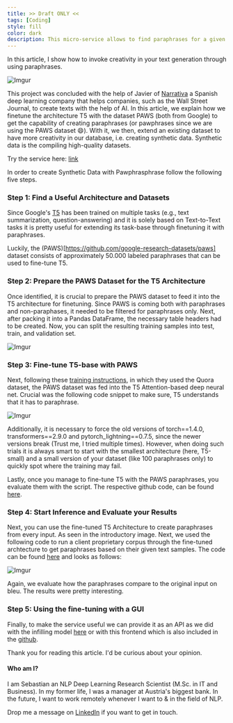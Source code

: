 ```yaml
---
title: >> Draft ONLY <<
tags: [Coding]
style: fill
color: dark
description: This micro-service allows to find paraphrases for a given text based on T5.
---
```


In this article, I show how to invoke creativity in your text generation through using paraphrases.

![Imgur](https://i.imgur.com/v6DFBE0.png)


This project was concluded with the help of Javier of [Narrativa](www.narrativa.com) a Spanish deep learning company that helps companies, such as the Wall Street Journal, to create texts with the help of AI. In this article, we explain how we finetune the architecture T5 with the dataset PAWS (both from Google) to get the capability of creating paraphrases (or pawphrases since we are using the PAWS dataset :smile:). With it, we then, extend an existing dataset to have more creativity in our database, i.e. creating synthetic data. Synthetic data is the compiling high-quality datasets.

Try the service here: [link](www.google.com)

In order to create Synthetic Data with Pawphrasphrase follow the following five steps. 

### Step 1: Find a Useful Architecture and Datasets

Since Google's [T5](https://ai.googleblog.com/2020/02/exploring-transfer-learning-with-t5.html) has been trained on multiple tasks (e.g., text summarization, question-answering) and it is solely based on Text-to-Text tasks it is pretty useful for extending its task-base through finetuning it with paraphrases. 

Luckily, the (PAWS)[https://github.com/google-research-datasets/paws] dataset consists of approximately 50.000 labeled paraphrases that can be used to fine-tune T5.

### Step 2: Prepare the PAWS Dataset for the T5 Architecture

Once identified, it is crucial to prepare the PAWS dataset to feed it into the T5 architecture for finetuning. Since PAWS is coming both with paraphrases and non-paraphases, it needed to be filtered for paraphrases only. Next, after packing it into a Pandas DataFrame, the necessary table headers had to be created. Now, you can split the resulting training samples into test, train, and validation set. 

![Imgur](https://i.imgur.com/MTM6apI.png)

### Step 3: Fine-tune T5-base with PAWS

Next, following these [training instructions](https://towardsdatascience.com/paraphrase-any-question-with-t5-text-to-text-transfer-transformer-pretrained-model-and-cbb9e35f1555), in which they used the Quora dataset, the PAWS dataset was fed into the T5 Attention-based deep neural net. Crucial was the following code snippet to make sure, T5 understands that it has to paraphrase.

![Imgur](https://i.imgur.com/uAd0bVo.png)

Additionally, it is necessary to force the old versions of torch==1.4.0, transformers==2.9.0 and pytorch_lightning==0.7.5, since the newer versions break (Trust me, I tried multiple times). However, when doing such trials it is always smart to start with the smallest architecture (here, T5-small) and a small version of your dataset (like 100 paraphrases only) to quickly spot where the training may fail. 

Lastly, once you manage to fine-tune T5 with the PAWS paraphrases, you evaluate them with the script. The respective github code, can be found [here](#tbd). 

### Step 4: Start Inference and Evaluate your Results 

Next, you can use the fine-tuned T5 Architecture to create paraphrases from every input. As seen in the introductory image. Next, we used the following code to run a client proprietary corpus through the fine-tuned archtecture to get paraphrases based on their given text samples. The code can be found [here](#btd) and looks as follows: 

![Imgur]([Imgur](https://i.imgur.com/8KVlYqg.png))

Again, we evaluate how the paraphrases compare to the original input on bleu. The results were pretty interesting. 

### Step 5: Using the fine-tuning with a GUI

Finally, to make the service useful we can provide it as an API as we did with the infilling model [here](#tbd) or with this frontend which is also included in the [github](https://github.com/renatoviolin/T5-paraphrase-generation).

Thank you for reading this article. I'd be curious about your opinion.

#### Who am I?

I am Sebastian an NLP Deep Learning Research Scientist (M.Sc. in IT and Business). In my former life, I was a manager at Austria's biggest bank. In the future, I want to work remotely whenever I want to & in the field of NLP.

Drop me a message on [LinkedIn](https://www.linkedin.com/in/sebastianduerr/) if you want to get in touch.